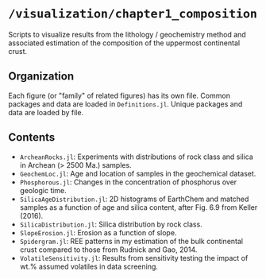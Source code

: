 # `/visualization/chapter1_composition`
Scripts to visualize results from the lithology / geochemistry method and associated estimation of the composition of the uppermost continental crust.

## Organization
Each figure (or "family" of related figures) has its own file. Common packages and data are loaded in `Definitions.jl`. Unique packages and data are loaded by file.

## Contents
 * `ArcheanRocks.jl`: Experiments with distributions of rock class and silica in Archean (> 2500 Ma.) samples.
 * `GeochemLoc.jl`: Age and location of samples in the geochemical dataset.
 * `Phosphorous.jl`: Changes in the concentration of phosphorus over geologic time.
 * `SilicaAgeDistribution.jl`: 2D histograms of EarthChem and matched samples as a function of age and silica content, after Fig. 6.9 from Keller (2016).
 * `SilicaDistribution.jl`: Silica distribution by rock class.
 * `SlopeErosion.jl`: Erosion as a function of slope.
 * `Spidergram.jl`: REE patterns in my estimation of the bulk continental crust compared to those from Rudnick and Gao, 2014.
 * `VolatileSensitivity.jl`: Results from sensitivity testing the impact of wt.% assumed volatiles in data screening.
